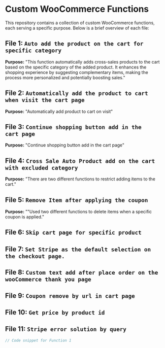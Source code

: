 # Custom WooCommerce Functions

This repository contains a collection of custom WooCommerce functions, each serving a specific purpose. Below is a brief overview of each file:

## File 1: `Auto add the product on the cart for specific category`

**Purpose:** "This function automatically adds cross-sales products to the cart based on the specific category of the added product. It enhances the shopping experience by suggesting complementary items, making the process more personalized and potentially boosting sales."


## File 2: `Automatically add the product to cart when visit the cart page`

**Purpose:** "Automatically add product to cart on visit"


## File 3: `Continue shopping button add in the  cart page`

**Purpose:** "Continue shopping button add in the  cart page"


## File 4: `Cross Sale Auto Product add on the cart with excluded category`

**Purpose:** "There are two different functions to restrict adding items to the cart."


## File 5: `Remove Item after applying the coupon`

**Purpose:** ""Used two different functions to delete items when a specific coupon is applied."


## File 6: `Skip cart page for specific product`


## File 7: `Set Stripe as the default selection on the checkout page.`


## File 8: `Custom text add after place order on the wooCommerce thank you page`


## File 9: `Coupon remove by url in cart page`


## File 10: `Get price by product id`


## File 11: `Stripe error solution by query`



```php
// Code snippet for Function 1
